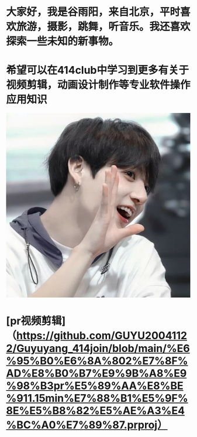 # 大家好，我是谷雨阳，来自北京，平时喜欢旅游，摄影，跳舞，听音乐。我还喜欢探索一些未知的新事物。
# 希望可以在414club中学习到更多有关于视频剪辑，动画设计制作等专业软件操作应用知识
![linear](https://github.com/GUYU20041122/Guyuyang_414join/blob/main/%E5%BE%AE%E4%BF%A1%E5%9B%BE%E7%89%87_20230928141626.jpg)
# [pr视频剪辑]（https://github.com/GUYU20041122/Guyuyang_414join/blob/main/%E6%95%B0%E6%8A%802%E7%8F%AD%E8%B0%B7%E9%9B%A8%E9%98%B3pr%E5%89%AA%E8%BE%911.15min%E7%88%B1%E5%9F%8E%E5%B8%82%E5%AE%A3%E4%BC%A0%E7%89%87.prproj）
